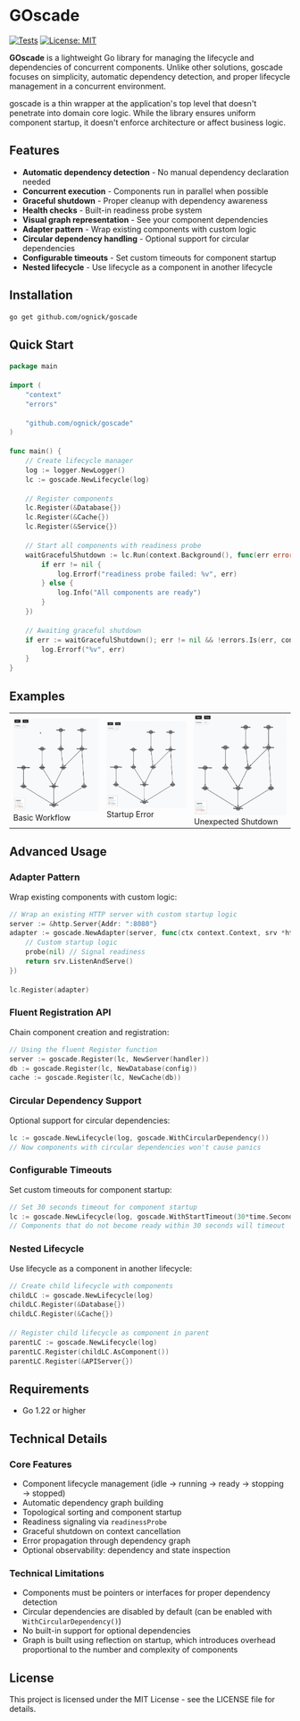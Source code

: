 # GOscade

[![Tests](https://github.com/ognick/goscade/actions/workflows/go.yml/badge.svg?style=flat-square&branch=main)](https://github.com/ognick/goscade/actions/workflows/go.yml)
[![License: MIT](https://img.shields.io/badge/License-MIT-yellow.svg?style=flat-square)](https://opensource.org/licenses/MIT)

**GOscade** is a lightweight Go library for managing the lifecycle and dependencies of concurrent components. Unlike other solutions, goscade focuses on simplicity, automatic dependency detection, and proper lifecycle management in a concurrent environment.

goscade is a thin wrapper at the application's top level that doesn't penetrate into domain core logic. While the library ensures uniform component startup, it doesn't enforce architecture or affect business logic.

## Features

- **Automatic dependency detection** - No manual dependency declaration needed
- **Concurrent execution** - Components run in parallel when possible
- **Graceful shutdown** - Proper cleanup with dependency awareness
- **Health checks** - Built-in readiness probe system
- **Visual graph representation** - See your component dependencies
- **Adapter pattern** - Wrap existing components with custom logic
- **Circular dependency handling** - Optional support for circular dependencies
- **Configurable timeouts** - Set custom timeouts for component startup
- **Nested lifecycle** - Use lifecycle as a component in another lifecycle

## Installation

```bash
go get github.com/ognick/goscade
```

## Quick Start

```go
package main

import (
    "context"
    "errors"

    "github.com/ognick/goscade"
)

func main() {
    // Create lifecycle manager
    log := logger.NewLogger()
    lc := goscade.NewLifecycle(log)

    // Register components
    lc.Register(&Database{})
    lc.Register(&Cache{})
    lc.Register(&Service{})
    
    // Start all components with readiness probe
    waitGracefulShutdown := lc.Run(context.Background(), func(err error) {
        if err != nil {
            log.Errorf("readiness probe failed: %v", err)
        } else {
            log.Info("All components are ready")
        }
    })
    
    // Awaiting graceful shutdown
    if err := waitGracefulShutdown(); err != nil && !errors.Is(err, context.Canceled) {
        log.Errorf("%v", err)
    }
}
```

## Examples

<table>
<tr>
<td><img src="docs/basic_workflow.gif" width="400" alt="Basic Workflow"><br>Basic Workflow</td>
<td><img src="docs/startup_error.gif" width="400" alt="Startup Error"><br>Startup Error</td>
<td><img src="docs/unexpected_shutdown.gif" width="400" alt="Unexpected Shutdown"><br>Unexpected Shutdown</td>
</tr>
</table>

## Advanced Usage

### Adapter Pattern
Wrap existing components with custom logic:

```go
// Wrap an existing HTTP server with custom startup logic
server := &http.Server{Addr: ":8080"}
adapter := goscade.NewAdapter(server, func(ctx context.Context, srv *http.Server, probe func(error)) error {
    // Custom startup logic
    probe(nil) // Signal readiness
    return srv.ListenAndServe()
})

lc.Register(adapter)
```

### Fluent Registration API
Chain component creation and registration:

```go
// Using the fluent Register function
server := goscade.Register(lc, NewServer(handler))
db := goscade.Register(lc, NewDatabase(config))
cache := goscade.Register(lc, NewCache(db))
```

### Circular Dependency Support
Optional support for circular dependencies:

```go
lc := goscade.NewLifecycle(log, goscade.WithCircularDependency())
// Now components with circular dependencies won't cause panics
```

### Configurable Timeouts
Set custom timeouts for component startup:

```go
// Set 30 seconds timeout for component startup
lc := goscade.NewLifecycle(log, goscade.WithStartTimeout(30*time.Second))
// Components that do not become ready within 30 seconds will timeout
```

### Nested Lifecycle
Use lifecycle as a component in another lifecycle:

```go
// Create child lifecycle with components
childLC := goscade.NewLifecycle(log)
childLC.Register(&Database{})
childLC.Register(&Cache{})

// Register child lifecycle as component in parent
parentLC := goscade.NewLifecycle(log)
parentLC.Register(childLC.AsComponent())
parentLC.Register(&APIServer{})
```

## Requirements

- Go 1.22 or higher

## Technical Details

### Core Features
- Component lifecycle management (idle → running → ready → stopping → stopped)
- Automatic dependency graph building
- Topological sorting and component startup
- Readiness signaling via `readinessProbe`
- Graceful shutdown on context cancellation
- Error propagation through dependency graph
- Optional observability: dependency and state inspection

### Technical Limitations
- Components must be pointers or interfaces for proper dependency detection
- Circular dependencies are disabled by default (can be enabled with `WithCircularDependency()`)
- No built-in support for optional dependencies
- Graph is built using reflection on startup, which introduces overhead proportional to the number and complexity of components

## License

This project is licensed under the MIT License - see the LICENSE file for details.